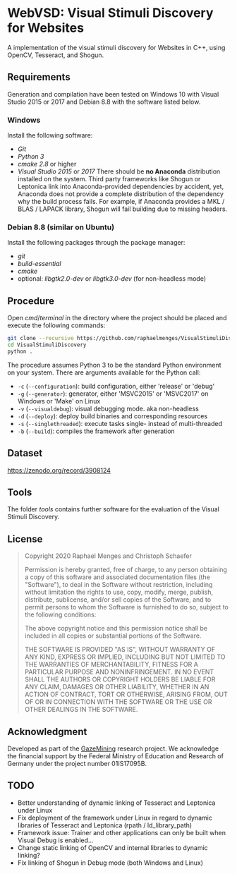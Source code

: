 # WebVSD: Visual Stimuli Discovery for Websites
A implementation of the visual stimuli discovery for Websites in C++, using OpenCV, Tesseract, and Shogun.

## Requirements
Generation and compilation have been tested on Windows 10 with Visual Studio 2015 or 2017 and Debian 8.8 with the software listed below.

### Windows
Install the following software:
- *Git*
- *Python 3*
- *cmake 2.8* or higher
- *Visual Studio 2015* or *2017*
There should be **no Anaconda** distribution installed on the system.
Third party frameworks like Shogun or Leptonica link into Anaconda-provided dependencies by accident, yet, Anaconda does not provide a complete distribution of the dependency why the build process fails.
For example, if Anaconda provides a MKL / BLAS / LAPACK library, Shogun will fail building due to missing headers.

### Debian 8.8 (similar on Ubuntu)
Install the following packages through the package manager:
- *git*
- *build-essential*
- *cmake*
- optional: *libgtk2.0-dev* or *libgtk3.0-dev* (for non-headless mode)

## Procedure
Open _cmd_/_terminal_ in the directory where the project should be placed and execute the following commands:
```sh
git clone --recursive https://github.com/raphaelmenges/VisualStimuliDiscovery.git
cd VisualStimuliDiscovery
python .
```
The procedure assumes Python 3 to be the standard Python environment on your system. There are arguments available for the Python call:
* `-c` (`--configuration`): build configuration, either 'release' or 'debug'
* `-g` (`--generator`): generator, either 'MSVC2015' or 'MSVC2017' on Windows or 'Make' on Linux
* `-v` (`--visualdebug`): visual debugging mode. aka non-headless
* `-d` (`--deploy`): deploy build binaries and corresponding resources
* `-s` (`--singlethreaded`): execute tasks single- instead of multi-threaded
* `-b` (`--build`): compiles the framework after generation

## Dataset
https://zenodo.org/record/3908124

## Tools
The folder _tools_ contains further software for the evaluation of the Visual Stimuli Discovery.

## License
>Copyright 2020 Raphael Menges and Christoph Schaefer
>
>Permission is hereby granted, free of charge, to any person obtaining a copy of this software and associated documentation files (the "Software"), to deal in the Software without restriction, including without limitation the rights to use, copy, modify, merge, publish, distribute, sublicense, and/or sell copies of the Software, and to permit persons to whom the Software is furnished to do so, subject to the following conditions:
>
>The above copyright notice and this permission notice shall be included in all copies or substantial portions of the Software.
>
>THE SOFTWARE IS PROVIDED "AS IS", WITHOUT WARRANTY OF ANY KIND, EXPRESS OR IMPLIED, INCLUDING BUT NOT LIMITED TO THE WARRANTIES OF MERCHANTABILITY, FITNESS FOR A PARTICULAR PURPOSE AND NONINFRINGEMENT. IN NO EVENT SHALL THE AUTHORS OR COPYRIGHT HOLDERS BE LIABLE FOR ANY CLAIM, DAMAGES OR OTHER LIABILITY, WHETHER IN AN ACTION OF CONTRACT, TORT OR OTHERWISE, ARISING FROM, OUT OF OR IN CONNECTION WITH THE SOFTWARE OR THE USE OR OTHER DEALINGS IN THE SOFTWARE.

## Acknowledgment
Developed as part of the [GazeMining](https://gazemining.de/index_en.html) research project. We acknowledge the financial support by the Federal Ministry of Education and Research of Germany under the project number 01IS17095B.

## TODO
- Better understanding of dynamic linking of Tesseract and Leptonica under Linux
- Fix deployment of the framework under Linux in regard to dynamic libraries of Tesseract and Leptonica (rpath / ld_library_path)
- Framework issue: Trainer and other applications can only be built when Visual Debug is enabled...
- Change static linking of OpenCV and internal libraries to dynamic linking?
- Fix linking of Shogun in Debug mode (both Windows and Linux)
